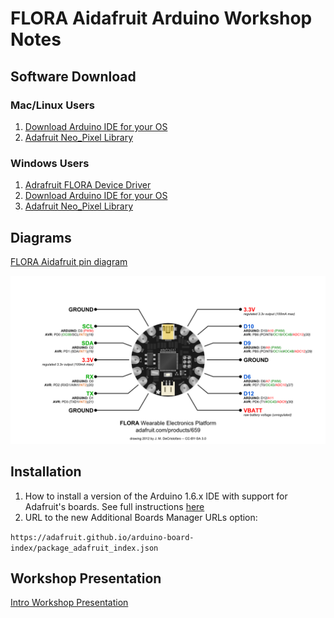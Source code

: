 # FLORA Aidafruit Arduino Workshop Notes

## Software Download

### Mac/Linux Users
1. [Download Arduino IDE for your OS](https://www.arduino.cc/en/Main/Software)
2. [Adafruit Neo_Pixel Library](https://github.com/adafruit/Adafruit_NeoPixel)

### Windows Users
1. [Adrafruit FLORA Device Driver](https://learn.adafruit.com/getting-started-with-flora/windows-setup)
2. [Download Arduino IDE for your OS](https://www.arduino.cc/en/Main/Software)
3. [Adafruit Neo_Pixel Library](https://github.com/adafruit/Adafruit_NeoPixel)

## Diagrams

[FLORA Aidafruit pin diagram](https://learn.adafruit.com/assets/2845)

![](/images/flora_pinout.png)

## Installation
1. How to install a version of the Arduino 1.6.x IDE with support for Adafruit's boards. See full instructions [here](https://learn.adafruit.com/adafruit-arduino-ide-setup/arduino-1-dot-6-x-ide)
2. URL to the new Additional Boards Manager URLs option:

`https://adafruit.github.io/arduino-board-index/package_adafruit_index.json`

## Workshop Presentation
[Intro Workshop Presentation](https://docs.google.com/presentation/d/1u2a9u5gM9AnC2-oPNAhgLsluyO0kCzEihbkbLEUFh7A/edit?usp=sharing)

